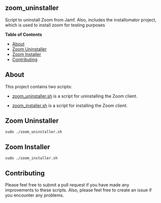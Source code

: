 ## zoom_uninstaller

Script to uninstall Zoom from Jamf. Also, includes the installomator project, which is used to install zoom for testing purposes

**Table of Contents**

- [About](#about)
- [Zoom Uninstaller](#zoom-uninstaller)
- [Zoom Installer](#zoom-installer)
- [Contributing](#contributing)

## About

This project contains two scripts:

- [zoom_uninstaller.sh](https://github.com/raelldottin/zoom_uninstaller/tree/main/zoom_uninstaller.sh) is a script for uninstalling the Zoom client.

- [zoom_installer.sh](https://github.com/raelldottin/zoom_installer/tree/main/zoom_installer.sh) is a script for installing the Zoom client.

## Zoom Uninstaller
```console
sudo ./zoom_uninstaller.sh
```

## Zoom Installer
```console
sudo ./zoom_installer.sh
```

## Contributing

Please feel free to submit a pull request if you have made any improvements to these scripts. Also, please feel free to create an issue if you encounter any problems.

